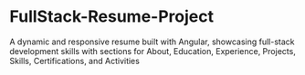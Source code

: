 # FullStack-Resume-Project
A dynamic and responsive resume built with Angular, showcasing full-stack development skills with sections for About, Education, Experience, Projects, Skills, Certifications, and Activities
